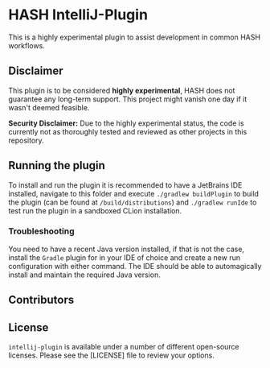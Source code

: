 # HASH IntelliJ-Plugin

This is a highly experimental plugin to assist development in common HASH workflows.

## Disclaimer

This plugin is to be considered **highly experimental**, HASH does not guarantee any long-term support. This project might vanish one day if it wasn't deemed feasible.

**Security Disclaimer:** Due to the highly experimental status, the code is currently not as thoroughly tested and reviewed as other projects in this repository.

## Running the plugin

To install and run the plugin it is recommended to have a JetBrains IDE installed, navigate to this folder and execute `./gradlew buildPlugin` to build the plugin (can be found at `/build/distributions`) and `./gradlew runIde` to test run the plugin in a sandboxed CLion installation.

### Troubleshooting

You need to have a recent Java version installed, if that is not the case, install the `Gradle` plugin for in your IDE of choice and create a new run configuration with either command. The IDE should be able to automagically install and maintain the required Java version.

## Contributors

[//]: # "what should go here?"

## License

`intellij-plugin` is available under a number of different open-source licenses. Please see the [LICENSE] file to review your options.
